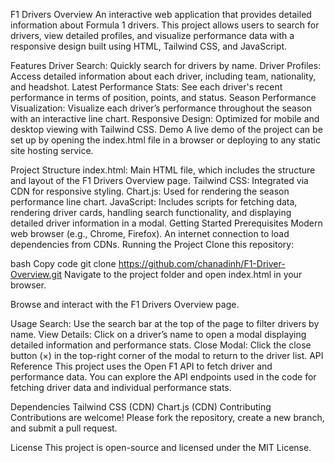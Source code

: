 F1 Drivers Overview
An interactive web application that provides detailed information about Formula 1 drivers. This project allows users to search for drivers, view detailed profiles, and visualize performance data with a responsive design built using HTML, Tailwind CSS, and JavaScript.

Features
Driver Search: Quickly search for drivers by name.
Driver Profiles: Access detailed information about each driver, including team, nationality, and headshot.
Latest Performance Stats: See each driver's recent performance in terms of position, points, and status.
Season Performance Visualization: Visualize each driver’s performance throughout the season with an interactive line chart.
Responsive Design: Optimized for mobile and desktop viewing with Tailwind CSS.
Demo
A live demo of the project can be set up by opening the index.html file in a browser or deploying to any static site hosting service.

Project Structure
index.html: Main HTML file, which includes the structure and layout of the F1 Drivers Overview page.
Tailwind CSS: Integrated via CDN for responsive styling.
Chart.js: Used for rendering the season performance line chart.
JavaScript: Includes scripts for fetching data, rendering driver cards, handling search functionality, and displaying detailed driver information in a modal.
Getting Started
Prerequisites
Modern web browser (e.g., Chrome, Firefox).
An internet connection to load dependencies from CDNs.
Running the Project
Clone this repository:

bash
Copy code
git clone https://github.com/chanadinh/F1-Driver-Overview.git
Navigate to the project folder and open index.html in your browser.

Browse and interact with the F1 Drivers Overview page.

Usage
Search: Use the search bar at the top of the page to filter drivers by name.
View Details: Click on a driver’s name to open a modal displaying detailed information and performance stats.
Close Modal: Click the close button (×) in the top-right corner of the modal to return to the driver list.
API Reference
This project uses the Open F1 API to fetch driver and performance data. You can explore the API endpoints used in the code for fetching driver data and individual performance stats.

Dependencies
Tailwind CSS (CDN)
Chart.js (CDN)
Contributing
Contributions are welcome! Please fork the repository, create a new branch, and submit a pull request.

License
This project is open-source and licensed under the MIT License.

